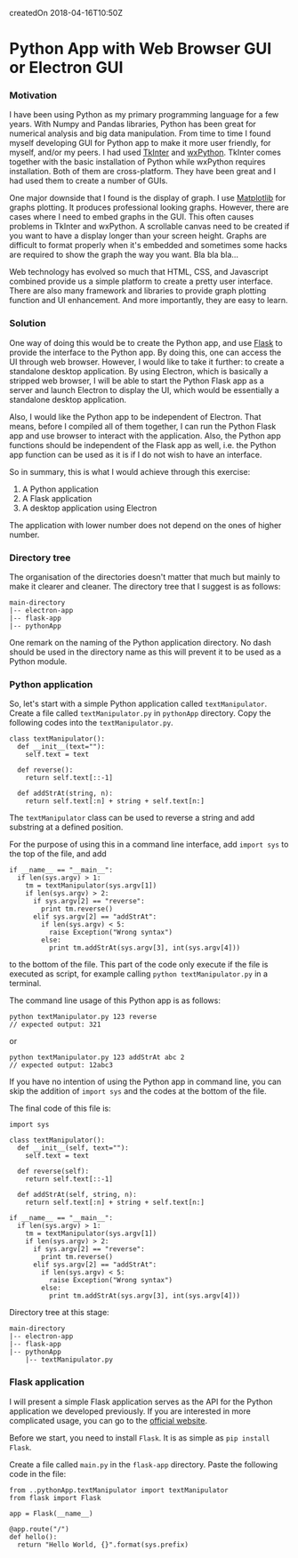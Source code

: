 createdOn 2018-04-16T10:50Z
# Python App with Web Browser GUI or Electron GUI

### Motivation
I have been using Python as my primary programming language for a few years. With Numpy and Pandas libraries, Python has been great for numerical analysis and big data manipulation. From time to time I found myself developing GUI for Python app to make it more user friendly, for myself, and/or my peers. I had used [TkInter](https://wiki.python.org/moin/TkInter) and [wxPython](https://wxpython.org/). TkInter comes together with the basic installation of Python while wxPython requires installation. Both of them are cross-platform. They have been great and I had used them to create a number of GUIs.

One major downside that I found is the display of graph. I use [Matplotlib](https://matplotlib.org/) for graphs plotting. It produces professional looking graphs. However, there are cases where I need to embed graphs in the GUI. This often causes problems in TkInter and wxPython. A scrollable canvas need to be created if you want to have a display longer than your screen height. Graphs are difficult to format properly when it's embedded and sometimes some hacks are required to show the graph the way you want. Bla bla bla...

Web technology has evolved so much that HTML, CSS, and Javascript combined provide us a simple platform to create a pretty user interface. There are also many framework and libraries to provide graph plotting function and UI enhancement. And more importantly, they are easy to learn.

### Solution

One way of doing this would be to create the Python app, and use [Flask](http://flask.pocoo.org/) to provide the interface to the Python app. By doing this, one can access the UI through web browser. However, I would like to take it further: to create a standalone desktop application. By using Electron, which is basically a stripped web browser, I will be able to start the Python Flask app as a server and launch Electron to display the UI, which would be essentially a standalone desktop application.

Also, I would like the Python app to be independent of Electron. That means, before I compiled all of them together, I can run the Python Flask app and use browser to interact with the application. Also, the Python app functions should be independent of the Flask app as well, i.e. the Python app function can be used as it is if I do not wish to have an interface.

So in summary, this is what I would achieve through this exercise:

1. A Python application
2. A Flask application
3. A desktop application using Electron

The application with lower number does not depend on the ones of higher number.

### Directory tree

The organisation of the directories doesn't matter that much but mainly to make it clearer and cleaner. The directory tree that I suggest is as follows:

```
main-directory
|-- electron-app
|-- flask-app
|-- pythonApp
```

One remark on the naming of the Python application directory. No dash should be used in the directory name as this will prevent it to be used as a Python module.

### Python application

So, let's start with a simple Python application called `textManipulator`. Create a file called `textManipulator.py` in `pythonApp` directory. Copy the following codes into the `textManipulator.py`.

```
class textManipulator():
  def __init__(text=""):
    self.text = text

  def reverse():
    return self.text[::-1]

  def addStrAt(string, n):
    return self.text[:n] + string + self.text[n:]
```

The `textManipulator` class can be used to reverse a string and add substring at a defined position.

For the purpose of using this in a command line interface, add `import sys` to the top of the file, and add

```
if __name__ == "__main__":
  if len(sys.argv) > 1:
    tm = textManipulator(sys.argv[1])
    if len(sys.argv) > 2:
      if sys.argv[2] == "reverse":
        print tm.reverse()
      elif sys.argv[2] == "addStrAt":
        if len(sys.argv) < 5:
          raise Exception("Wrong syntax")
        else:
          print tm.addStrAt(sys.argv[3], int(sys.argv[4]))
```

to the bottom of the file. This part of the code only execute if the file is executed as script, for example calling `python textManipulator.py` in a terminal.

The command line usage of this Python app is as follows:

    python textManipulator.py 123 reverse
    // expected output: 321

or
    
    python textManipulator.py 123 addStrAt abc 2
    // expected output: 12abc3

If you have no intention of using the Python app in command line, you can skip the addition of `import sys` and the codes at the bottom of the file.

The final code of this file is:

```
import sys

class textManipulator():
  def __init__(self, text=""):
    self.text = text

  def reverse(self):
    return self.text[::-1]

  def addStrAt(self, string, n):
    return self.text[:n] + string + self.text[n:]

if __name__ == "__main__":
  if len(sys.argv) > 1:
    tm = textManipulator(sys.argv[1])
    if len(sys.argv) > 2:
      if sys.argv[2] == "reverse":
        print tm.reverse()
      elif sys.argv[2] == "addStrAt":
        if len(sys.argv) < 5:
          raise Exception("Wrong syntax")
        else:
          print tm.addStrAt(sys.argv[3], int(sys.argv[4]))
```

Directory tree at this stage:

```
main-directory
|-- electron-app
|-- flask-app
|-- pythonApp
    |-- textManipulator.py
```

### Flask application

I will present a simple Flask application serves as the API for the Python application we developed previously. If you are interested in more complicated usage, you can go to the [official website](http://flask.pocoo.org/).

Before we start, you need to install `Flask`. It is as simple as `pip install Flask`. 

Create a file called `main.py` in the `flask-app` directory. Paste the following code in the file:

```
from ..pythonApp.textManipulator import textManipulator
from flask import Flask

app = Flask(__name__)

@app.route("/")
def hello():
  return "Hello World, {}".format(sys.prefix)
```